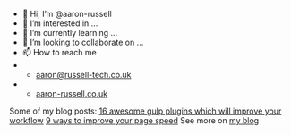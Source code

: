 - 👋 Hi, I’m @aaron-russell
- 👀 I’m interested in ...
- 🌱 I’m currently learning ...
- 💞️ I’m looking to collaborate on ...
- 📫 How to reach me 
- - aaron@russell-tech.co.uk
- - [aaron-russell.co.uk](https://aaron-russell.co.uk)

Some of my blog posts:
[16 awesome gulp plugins which will improve your workflow](https://aaron-russell.co.uk/blog/16-awesome-gulp-plugins)
[9 ways to improve your page speed](https://aaron-russell.co.uk/blog/9-ways-to-improve-your-page-speed)
See more on [my blog](https://aaron-russell.co.uk/blog/)
<!---
aaron-russell/aaron-russell is a ✨ special ✨ repository because its `README.md` (this file) appears on your GitHub profile.
You can click the Preview link to take a look at your changes.
--->
